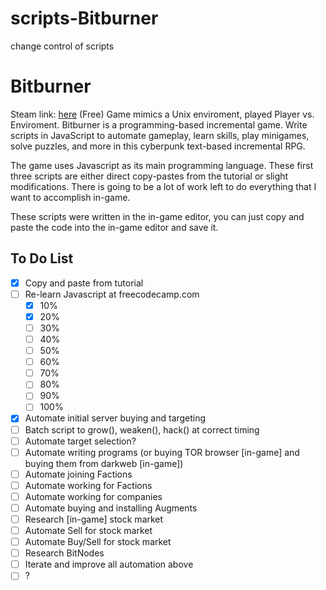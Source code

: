 # scripts-Bitburner
change control of scripts

# Bitburner
Steam link: [here](https://store.steampowered.com/app/1812820/Bitburner/)
(Free) Game mimics a Unix enviroment, played Player vs. Enviroment. Bitburner is a programming-based incremental game. Write scripts in JavaScript to automate gameplay, learn skills, play minigames, solve puzzles, and more in this cyberpunk text-based incremental RPG.

The game uses Javascript as its main programming language. These first three scripts are either direct copy-pastes from the tutorial or slight modifications. There is going to be a lot of work left to do everything that I want to accomplish in-game.

These scripts were written in the in-game editor, you can just copy and paste the code into the in-game editor and save it.

## To Do List
- [x] Copy and paste from tutorial
- [ ] Re-learn Javascript at freecodecamp.com
  - [x] 10%
  - [x] 20%
  - [ ] 30%
  - [ ] 40%
  - [ ] 50%
  - [ ] 60%
  - [ ] 70%
  - [ ] 80%
  - [ ] 90%
  - [ ] 100%
- [x] Automate initial server buying and targeting
- [ ] Batch script to grow(), weaken(), hack() at correct timing
- [ ] Automate target selection?
- [ ] Automate writing programs (or buying TOR browser [in-game] and buying them from darkweb [in-game])
- [ ] Automate joining Factions
- [ ] Automate working for Factions
- [ ] Automate working for companies
- [ ] Automate buying and installing Augments
- [ ] Research [in-game] stock market 
- [ ] Automate Sell for stock market
- [ ] Automate Buy/Sell for stock market
- [ ] Research BitNodes
- [ ] Iterate and improve all automation above
- [ ] ?

